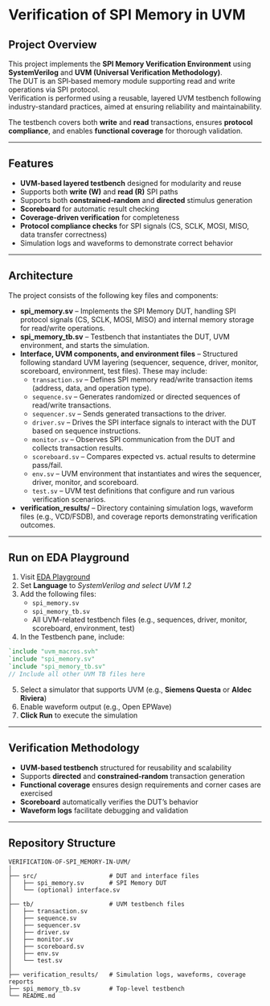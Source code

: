 # **Verification of SPI Memory in UVM**

## **Project Overview**

This project implements the **SPI Memory Verification Environment** using **SystemVerilog** and **UVM (Universal Verification Methodology)**.  
The DUT is an SPI‑based memory module supporting read and write operations via SPI protocol.  
Verification is performed using a reusable, layered UVM testbench following industry-standard practices, aimed at ensuring reliability and maintainability.

The testbench covers both **write** and **read** transactions, ensures **protocol compliance**, and enables **functional coverage** for thorough validation.

---

## **Features**

- **UVM‑based layered testbench** designed for modularity and reuse  
- Supports both **write (W)** and **read (R)** SPI paths  
- Supports both **constrained‑random** and **directed** stimulus generation  
- **Scoreboard** for automatic result checking  
- **Coverage‑driven verification** for completeness  
- **Protocol compliance checks** for SPI signals (CS, SCLK, MOSI, MISO, data transfer correctness)  
- Simulation logs and waveforms to demonstrate correct behavior  

---

## **Architecture**

The project consists of the following key files and components:

- **spi_memory.sv** – Implements the SPI Memory DUT, handling SPI protocol signals (CS, SCLK, MOSI, MISO) and internal memory storage for read/write operations.  
- **spi_memory_tb.sv** – Testbench that instantiates the DUT, UVM environment, and starts the simulation.  
- **Interface, UVM components, and environment files** – Structured following standard UVM layering (sequencer, sequence, driver, monitor, scoreboard, environment, test files). These may include:
  - `transaction.sv` – Defines SPI memory read/write transaction items (address, data, and operation type).
  - `sequence.sv` – Generates randomized or directed sequences of read/write transactions.
  - `sequencer.sv` – Sends generated transactions to the driver.
  - `driver.sv` – Drives the SPI interface signals to interact with the DUT based on sequence instructions.
  - `monitor.sv` – Observes SPI communication from the DUT and collects transaction results.
  - `scoreboard.sv` – Compares expected vs. actual results to determine pass/fail.
  - `env.sv` – UVM environment that instantiates and wires the sequencer, driver, monitor, and scoreboard.
  - `test.sv` – UVM test definitions that configure and run various verification scenarios.
- **verification_results/** – Directory containing simulation logs, waveform files (e.g., VCD/FSDB), and coverage reports demonstrating verification outcomes.

---

## **Run on EDA Playground**

1. Visit [EDA Playground](https://www.edaplayground.com/)  
2. Set **Language** to *SystemVerilog and select UVM 1.2*  
3. Add the following files:
   - `spi_memory.sv`
   - `spi_memory_tb.sv`
   - All UVM-related testbench files (e.g., sequences, driver, monitor, scoreboard, environment, test)
4. In the Testbench pane, include:
```verilog
`include "uvm_macros.svh"
`include "spi_memory.sv"
`include "spi_memory_tb.sv"
// Include all other UVM TB files here
```
5. Select a simulator that supports UVM (e.g., **Siemens Questa** or **Aldec Riviera**)  
6. Enable waveform output (e.g., Open EPWave)  
7. **Click Run** to execute the simulation  

---

## **Verification Methodology**

- **UVM‑based testbench** structured for reusability and scalability  
- Supports **directed** and **constrained‑random** transaction generation  
- **Functional coverage** ensures design requirements and corner cases are exercised  
- **Scoreboard** automatically verifies the DUT’s behavior  
- **Waveform logs** facilitate debugging and validation  

---

## **Repository Structure**

```
VERIFICATION-OF-SPI_MEMORY-IN-UVM/
│
├── src/                    # DUT and interface files
│   ├── spi_memory.sv       # SPI Memory DUT
│   └── (optional) interface.sv
│
├── tb/                     # UVM testbench files
│   ├── transaction.sv
│   ├── sequence.sv
│   ├── sequencer.sv
│   ├── driver.sv
│   ├── monitor.sv
│   ├── scoreboard.sv
│   ├── env.sv
│   └── test.sv
│
├── verification_results/   # Simulation logs, waveforms, coverage reports
├── spi_memory_tb.sv        # Top-level testbench
└── README.md
```
